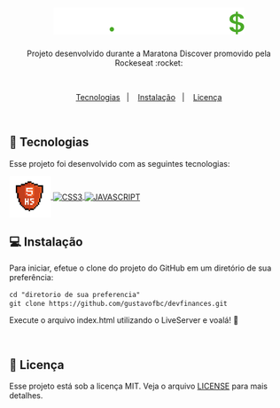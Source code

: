 
<h1 align="center">
    <img alt="Todos" title="Snake-game" src="https://github.com/gustavofbc/devfinances/blob/main/assets/logo.svg" />
</h1>

<p align="center">Projeto desenvolvido durante a Maratona Discover promovido pela Rockeseat :rocket:</p>

<br>

<p align="center">
  <a href="#-tecnologias">Tecnologias</a>&nbsp;&nbsp;&nbsp;|&nbsp;&nbsp;&nbsp;
  <a href="#computer-instalação">Instalação</a>&nbsp;&nbsp;&nbsp;|&nbsp;&nbsp;&nbsp;
  <a href="#memo-licença">Licença</a>
</p>

<br>

## 🚀 Tecnologias

Esse projeto foi desenvolvido com as seguintes tecnologias:

  <a href="https://developer.mozilla.org/pt-BR/docs/Web/HTML" target="_blank">
      <img align="center" src="https://github.com/gustavofbc/pixel_of_shields/blob/main/base/html.png" href="https://developer.mozilla.org/pt-BR/docs/Web/HTML" alt="HTML5" height="75" width="75" />
  </a>
  
  <a href="https://developer.mozilla.org/pt-BR/docs/Web/CSS" target="_blank">
      <img align="center" src="https://github.com/gustavofbc/pixel_of_shields/blob
/main/base/css.png" href="https://developer.mozilla.org/pt-BR/docs/Web/CSS" alt="CSS3" height="75" width="75" />
  </a>
  
  <a href="https://developer.mozilla.org/pt-BR/docs/Web/JavaScript" target="_blank">
      <img align="center" src="https://github.com/gustavofbc/pixel_of_shields/blob/main/base/javascript.png" href="https://developer.mozilla.org/pt-BR/docs/Web/JavaScript" alt="JAVASCRIPT" height="75" width="75" />
  </a>

<br>

## :computer: Instalação

Para iniciar, efetue o clone do projeto do GitHub em um diretório de sua preferência:

```shell
cd "diretorio de sua preferencia"
git clone https://github.com/gustavofbc/devfinances.git
```
Execute o arquivo index.html utilizando o LiveServer e voalá! :tada:

<br>

## :memo: Licença

Esse projeto está sob a licença MIT. Veja o arquivo [LICENSE](LICENSE) para mais detalhes.
